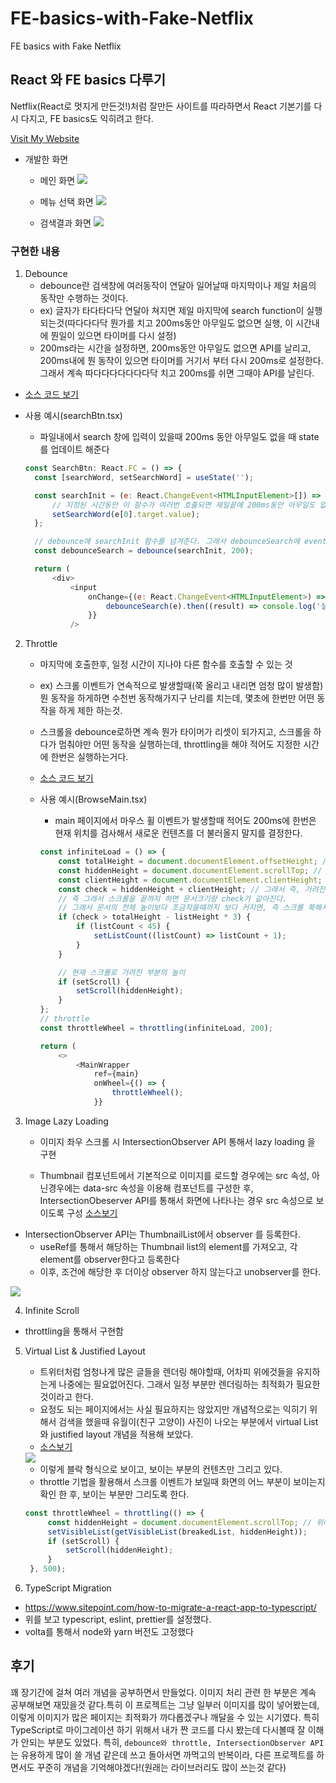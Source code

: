 # FE-basics-with-Fake-Netflix
FE basics with Fake Netflix

## React 와 FE basics 다루기
Netflix(React로 멋지게 만든것!)처럼 잘만든 사이트를 따라하면서 React 기본기를 다시 다지고, FE basics도 익히려고 한다. 

[Visit My Website](https://romantic-goldberg-a2af0b.netlify.app/)

- 개발한 화면 
  - 메인 화면
    <img src="assets/14.png" >

  - 메뉴 선택 화면
    <img src="assets/15.png" >

  - 검색결과 화면
    <img src="assets/16.png" >

### 구현한 내용
1. Debounce
   - debounce란 검색창에 여러동작이 연달아 일어날때 마지막이나 제일 처음의 동작만 수행하는 것이다. 
   - ex) 글자가 타다타다닥 연달아 쳐지면 제일 마지막에 search function이 실행 되는것(따다다다닥 뭔가를 치고 200ms동안 아무일도 없으면 실행, 이 시간내에 뭔일이 있으면 타이머를 다시 설정)
   - 200ms라는 시간을 설정하면, 200ms동안 아무일도 없으면 API를 날리고, 200ms내에 뭔 동작이 있으면 타이머를 거기서 부터 다시 200ms로 설정한다. 그래서 계속 따다다다다다다다닥 치고 200ms를 쉬면 그때야 API를 날린다. 

  - [소스 코드 보기](./src/utils/debounce.ts)

  - 사용 예시(searchBtn.tsx)
    - 파일내에서 search 창에 입력이 있을때 200ms 동안 아무일도 없을 때 state를 업데이트 해준다
  
    ```javascript
    const SearchBtn: React.FC = () => {
      const [searchWord, setSearchWord] = useState('');

      const searchInit = (e: React.ChangeEvent<HTMLInputElement>[]) => {
          // 지정된 시간동안 이 함수가 여러번 호출되면 제일끝에 200ms동안 아무일도 없으면 검색하기!
          setSearchWord(e[0].target.value);
      };

      // debounce에 searchInit 함수를 넘겨준다. 그래서 debounceSearch에 event를 넘겨줘서 처리하는 함수를 만든다.
      const debounceSearch = debounce(searchInit, 200);

      return (
          <div>
              <input
                  onChange={(e: React.ChangeEvent<HTMLInputElement>) => {
                      debounceSearch(e).then((result) => console.log('실행 여부', result));
                  }}
              />
    ```

2. Throttle
   - 마지막에 호출한후, 일정 시간이 지나야 다른 함수를 호출할 수 있는 것
   - ex) 스크롤 이벤트가 연속적으로 발생할때(쭉 올리고 내리면 엄청 많이 발생함) 뭔 동작을 하게하면 수천번 동작해가지구 난리를 치는데, 몇초에 한번만 어떤 동작을 하게 제한 하는것.
   - 스크롤을 debounce로하면 계속 뭔가 타이머가 리셋이 되가지고, 스크롤을 하다가 멈춰야만 어떤 동작을 실행하는데, throttling을 해야 적어도 지정한 시간에 한번은 실행하는거다. 
   - [소스 코드 보기](./src/utils/throttle.ts)

   - 사용 예시(BrowseMain.tsx)
     - main 페이지에서 마우스 휠 이벤트가 발생할때 적어도 200ms에 한번은 현재 위치를 검사해서 새로운 컨텐츠를 더 불러올지 말지를 결정한다. 
      ```javascript
      const infiniteLoad = () => {
          const totalHeight = document.documentElement.offsetHeight; // 현재 문서의 전체 높이(가려진것도 다 포함)
          const hiddenHeight = document.documentElement.scrollTop; // 위에 스크롤해서 가려진 부분의 높이, 즉 내가 스크롤해서 가려진 부분의 높이
          const clientHeight = document.documentElement.clientHeight; // 현재 화면의 높이
          const check = hiddenHeight + clientHeight; // 그래서 즉, 가려진 높이(hiddenHeight)와 현재 화면의 높이를 합하면 현재 문서의 전체 높이가된다.
          // 즉 그래서 스크롤을 끝까지 하면 문서크기랑 check가 같아진다.
          // 그래서 문서의 전체 높이보다 조금작을때까지 보다 커지면, 즉 스크롤 쭉해서 완전 바닥까지 다 내리기 직전에 listCount를 하나 증가시켜서 새로운 list를 그려준다.
          if (check > totalHeight - listHeight * 3) {
              if (listCount < 45) {
                  setListCount((listCount) => listCount + 1);
              }
          }

          // 현재 스크롤로 가려진 부분의 높이
          if (setScroll) {
              setScroll(hiddenHeight);
          }
      };
      // throttle
      const throttleWheel = throttling(infiniteLoad, 200);

      return (
          <>
              <MainWrapper
                  ref={main}
                  onWheel={() => {
                      throttleWheel();
                  }}
      ```

3. Image Lazy Loading
   - 이미지 좌우 스크롤 시 IntersectionObserver API 통해서 lazy loading 을 구현

   - Thumbnail 컴포넌트에서 기본적으로 이미지를 로드할 경우에는 src 속성, 아닌경우에는 data-src 속성을 이용해 컴포넌트를 구성한 후, IntersectionObeserver API를 통해서 화면에 나타나는 경우 src 속성으로 보이도록 구성 [소스보기](src/component/Thumbnail.tsx)

  - IntersectionObserver API는 ThumbnailList에서 observer 를 등록한다. 
    - useRef를 통해서 해당하는 Thumbnail list의 element를 가져오고, 각 element를 observer한다고 등록한다
    - 이후, 조건에 해당한 후 더이상 observer 하지 않는다고 unobserver를 한다. 
  
  <img src="./assets/7.png" />



4. Infinite Scroll
  - throttling을 통해서 구현함

5. Virtual List & Justified Layout
   - 트위터처럼 엄청나게 많은 글들을 렌더링 해야할때, 어차피 위에것들을 유지하는게 나중에는 필요없어진다. 그래서 일정 부분만 렌더링하는 최적화가 필요한 것이라고 한다. 
   - 요정도 되는 페이지에서는 사실 필요하지는 않았지만 개념적으로는 익히기 위해서 검색을 했을때 유월이(친구 고양이) 사진이 나오는 부분에서 virtual List와 justified layout 개념을 적용해 보았다. 
   - [소스보기](src/component/PhotoList.tsx)

   <img src="assets/13.png ">

   - 이렇게 블락 형식으로 보이고, 보이는 부분의 컨텐츠만 그리고 있다. 
   - throttle 기법을 활용해서 스크롤 이벤트가 보일때 화면의 어느 부분이 보이는지 확인 한 후, 보이는 부분만 그리도록 한다.
  
   ```javascript
   const throttleWheel = throttling(() => {
        const hiddenHeight = document.documentElement.scrollTop; // 위에 스크롤해서 가려진 부분의 높이, 즉 내가 스크롤해서 가려진 부분의 높이
        setVisibleList(getVisibleList(breakedList, hiddenHeight));
        if (setScroll) {
            setScroll(hiddenHeight);
        }
    }, 500);
    ```


6. TypeScript Migration
  - https://www.sitepoint.com/how-to-migrate-a-react-app-to-typescript/
  - 위를 보고 typescript, eslint, prettier를 설정했다.
  - volta를 통해서 node와 yarn 버전도 고정했다

## 후기
꽤 장기간에 걸쳐 여러 개념을 공부하면서 만들었다. 이미지 처리 관련 한 부분은 계속 공부해보면 재밌을것 같다.특히 이 프로젝트는 그냥 일부러 이미지를 많이 넣어봤는데, 이렇게 이미지가 많은 페이지는 최적화가 까다롭겠구나 깨달을 수 있는 시기였다. 특히 TypeScript로 마이그레이션 하기 위해서 내가 짠 코드를 다시 봤는데 다시볼때 잘 이해가 안되는 부분도 있었다. 특히, `debounce와 throttle, IntersectionObserver API` 는 유용하게 많이 쓸 개념 같은데 쓰고 돌아서면 까먹고의 반복이라, 다른 프로젝트를 하면서도 꾸준히 개념을 기억해야겠다!(원래는 라이브러리도 많이 쓰는것 같다)


